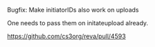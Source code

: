 Bugfix: Make initiatorIDs also work on uploads

One needs to pass them on initateupload already.

https://github.com/cs3org/reva/pull/4593
